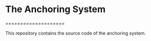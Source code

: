 # The Anchoring System #
====================

This repository contains the source code of the anchoring system.